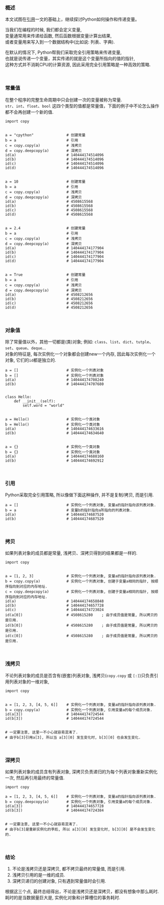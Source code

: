### 概述
本文试图在[引用](./VariableReference.md)一文的基础上，继续探讨Python如何操作和传递变量。  

当我们在编程的时候, 我们都会定义变量,   
变量通常用来传递给函数, 然后函数根据变量计算出结果,     
或者变量用来写入到一个数据结构中(比如说: 列表、字典).

在默认的情况下, Python帮我们采取完全引用策略来传递变量,   
也就是说传递一个变量，其实传递的就是这个变量所指向的值的指针,   
这种方式并不消耗CPU的计算资源, 因此采用完全引用策略是一种高效的策略.

&nbsp;  
### 常量值
在整个程序的完整生命周期中只会创建一次的变量被称为常量.   
`str`、`int`、`float`、`bool` 这四个类型的值都是常量值，下面的例子中不论怎么操作都不会再创建一个新的值.  
```python3
import copy


a = "cpython"               # 创建常量
b = a                       # 引用
c = copy.copy(a)            # 浅拷贝
d = copy.deepcopy(a)        # 深拷贝
id(a)                       # 140444174514096
id(b)                       # 140444174514096
id(c)                       # 140444174514096
id(d)                       # 140444174514096


a = 10                      # 创建常量
b = a                       # 引用
c = copy.copy(a)            # 浅拷贝
d = copy.deepcopy(a)        # 深拷贝
id(a)                       # 4508615568
id(b)                       # 4508615568
id(c)                       # 4508615568
id(d)                       # 4508615568


a = 2.4                     # 创建常量
b = a                       # 引用
c = copy.copy(a)            # 浅拷贝
d = copy.deepcopy(a)        # 深拷贝
id(a)                       # 140444174177904
id(b)                       # 140444174177904
id(c)                       # 140444174177904
id(d)                       # 140444174177904


a = True                    # 创建常量
b = a                       # 引用
c = copy.copy(a)            # 浅拷贝
d = copy.deepcopy(a)        # 深拷贝
id(a)                       # 4508212656
id(b)                       # 4508212656
id(c)                       # 4508212656
id(d)                       # 4508212656
```

&nbsp;  
### 对象值
除了常量值以外，其他一切都是(类)对象; 例如: `class`、`list`、`dict`、`tutple`、`set`、`queue`、`deque`...   
对象的特征是, 每次实例化一个对象都会创建new一个内存, 因此每次实例化一个对象, 它们的`id`都是独立的.  
```python3
a = []                      # 实例化一个列表对象
b = []                      # 实例化一个列表对象
id(a)                       # 140444174708240
id(b)                       # 140444174707680


class Hello:
    def __init__(self):
        self.word = "world"


a = Hello()                 # 实例化一个类对象
b = Hello()                 # 实例化一个类对象
id(a)                       # 140444174633616
id(b)                       # 140444174634640


a = {}                      # 实例化一个类对象
b = {}                      # 实例化一个类对象
id(a)                       # 140444174688160
id(b)                       # 140444174692912
```

&nbsp;  
### 引用
Python采取完全引用策略, 所以像做下面这种操作, 并不是复制/拷贝, 而是引用.
```python3
a = []                      # 实例化一个列表对象, 变量a的指针指向该列表对象.
b = a                       # 变量b的指针指向a所指向的列表对象.
id(a)                       # 140444174687520
id(b)                       # 140444174687520
```

&nbsp;  
### 拷贝
如果列表对象的成员都是常量, 浅拷贝、深拷贝得到的结果都是一样的.
```python3
import copy


a = [1, 2, 3]               # 实例化一个列表对象, 变量a的指针指向该列表对象.
b = copy.copy(a)            # 实例化一个列表对象, 创建于变量a相同的指针, 按顺序指向到对应的内存地址.
c = copy.deepcopy(a)        # 实例化一个列表对象, 创建于变量a相同的指针, 按顺序指向到对应的内存地址.
id(a)                       # 140444174658848
id(b)                       # 140444174657728
id(c)                       # 140444174723024
id(a[0])                    # 4508615280    ; 由于成员值是常量, 所以拷贝的是引用.
id(b[0])                    # 4508615280    ; 由于成员值是常量, 所以拷贝的是引用.
id(c[0])                    # 4508615280    ; 由于成员值是常量, 所以拷贝的是引用.
```

&nbsp;  
### 浅拷贝 
不论列表对象的成员是否含有(嵌套)列表对象, 浅拷贝(`copy.copy` 或 `[:]`)只负责引用列表对象的一维对象, 
```python3
import copy


a = [1, 2, 3, [4, 5, 6]]    # 实例化一个列表对象, 变量a的指针指向该列表对象.
b = copy.copy(a)            # 实例化一个列表对象, 引用变量a的每个成员对象.
id(a[3])                    # 140444174724544
id(b[3])                    # 140444174724544


# 一定要注意, 这里一不小心就容易混淆了.
# 由于b[3]引用a[3], 所以当 a[3][0] 发生变化时, b[3][0] 也会发生变化.
```

&nbsp;  
### 深拷贝
如果列表对象的成员含有列表对象, 深拷贝负责递归的为每个列表对象重新实例化一次, 然后再引用最终的常量值.
```python3
import copy

a = [1, 2, 3, [4, 5, 6]]    # 实例化一个列表对象, 变量a的指针指向该列表对象.
b = copy.deepcopy(a)        # 实例化一个列表对象, 引用变量a的每个成员对象.
id(a[3])                    # 140444174657728
id(b[3])                    # 140444174724384


# 一定要注意, 这里一不小心就容易混淆了.
# 由于b[3]是重新实例化的李彪, 所以 a[3][0] 发生变化时, b[3][0] 是不会发生变化的.
```

&nbsp;  
### 结论
1. 不论是浅拷贝还是深拷贝, 都不拷贝最终的常量值, 而是引用.
2. 浅拷贝引用的是一维的成员.
3. 深拷贝递归的创建对象, 只有遇到常量值时会引用.

根据这三个点, 最终总结得出，不论是浅拷贝还是深拷贝，都没有想象中那么耗时.  
耗时的是当数据量巨大是, 实例化对象和计算槽位的事务耗时.